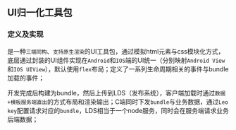 ## UI归一化工具包
### 定义及实现

是一种`三端同构`、`支持原生渲染`的UI工具包，通过模拟html元素与css模块化方式，底层通过封装的UI组件实现在`Android`和`IOS`端的UI统一（分别映射`Android View`和`IOS UIView`），默认使用`flex`布局；定义了一系列生命周期相关的事件与bundle加载的事件；

开发完成后构建为bundle，然后上传到LDS（发布系统），客户端加载时通过`数据+模板服务端直出`的方式布局和渲染输出；C端同时下发`bundle`与业务数据，通过`Leo key`配置请求对应的`bundle`，LDS相当于一个node服务，同时会在服务端请求业务后端数据；


###